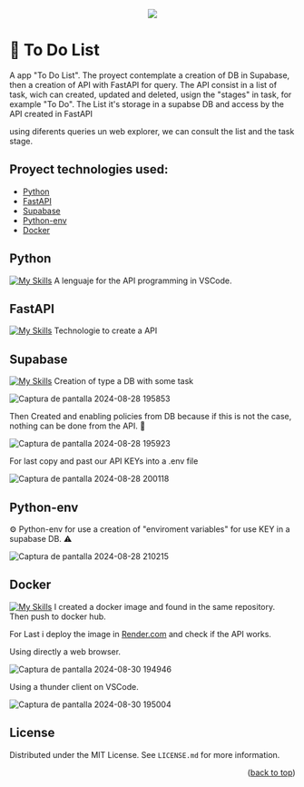 <p align="center">
  <a href="https://github.com/juanrambaud">
    <img src="https://skillicons.dev/icons?i=vscode,py,fastapi,supabase,docker,git" />
  </a>
</p>


# 🚀 To Do List

A app "To Do List".
The proyect contemplate a creation of DB in Supabase, then a creation of API with FastAPI for query.
The API consist in a list of task, wich can created, updated and deleted, usign the "stages" in task, for example "To Do".
The List it's storage in a supabse DB and access by the API created in FastAPI

using diferents queries un web explorer, we can consult the list and the task stage.

## Proyect technologies used:

- [Python](#python)
- [FastAPI](#fastapi)
- [Supabase](#supabase)
- [Python-env](#python-env)
- [Docker](#docker)


## Python   

[![My Skills](https://skillicons.dev/icons?i=py)](https://www.python.org/) A lenguaje for the API programming in VSCode.


## FastAPI  

[![My Skills](https://skillicons.dev/icons?i=fastapi)](https://fastapi.tiangolo.com/) Technologie to create a API

## Supabase   

[![My Skills](https://skillicons.dev/icons?i=supabase)](https://supabase.com/) Creation of type a DB with some task

![Captura de pantalla 2024-08-28 195853](https://github.com/user-attachments/assets/3de94071-1a8b-4faf-b0bf-19345762b0a9)

Then Created and enabling policies from DB because if this is not the case, nothing can be done from the API. :triangular_flag_on_post:

![Captura de pantalla 2024-08-28 195923](https://github.com/user-attachments/assets/74e6f3b0-1531-447d-bef1-ec9dac1c0bb5)

For last copy and past our API KEYs into a .env file

![Captura de pantalla 2024-08-28 200118](https://github.com/user-attachments/assets/d41312c0-b1be-445a-b140-4330d3775da4)


## Python-env 
⚙️ Python-env for use a creation of "enviroment variables" for use KEY in a supabase DB. :warning:

![Captura de pantalla 2024-08-28 210215](https://github.com/user-attachments/assets/e191b37b-6fed-4a72-88fb-1f125be52e8f)

## Docker   

[![My Skills](https://skillicons.dev/icons?i=docker)](https://www.docker.com/) I created a docker image and found in the same repository. Then push to docker hub.

For Last i deploy the image in [Render.com](https://render.com/) and check if the API works.

Using directly a web browser.

![Captura de pantalla 2024-08-30 194946](https://github.com/user-attachments/assets/53b46f51-a2ee-41a0-a421-cdbe6a927a9a)


Using a thunder client on VSCode.

![Captura de pantalla 2024-08-30 195004](https://github.com/user-attachments/assets/91cf9cda-5e0c-4b2f-b586-88a2e79378de)


## License

Distributed under the MIT License. See `LICENSE.md` for more information.

<p align="right">(<a href="#readme-top">back to top</a>)</p>





